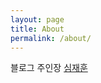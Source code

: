 ```yaml
---
layout: page
title: About
permalink: /about/
---
```


블로그 주인장 [심재훈](https://www.linkedin.com/in/jaehunsim/)
